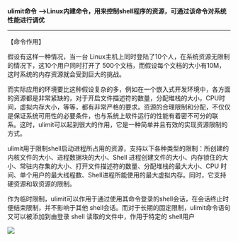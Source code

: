  **ulimit命令** **-->Linux内建命令，用来控制shell程序的资源，可通过该命令对系统性能进行调优**

 ****

 【命令作用】

 假设有这样一种情况，当一台 Linux主机上同时登陆了10个人，在系统资源无限制的情况下，这10个用户同时打开了 500个文档，而假设每个文档的大小有10M，这时系统的内存资源就会受到巨大的挑战。  
  
而实际应用的环境要比这种假设复杂的多，例如在一个嵌入式开发环境中，各方面的资源都是非常紧缺的，对于开启文件描述符的数量，分配堆栈的大小，CPU时间，虚拟内存大小，等等，都有非常严格的要求。资源的合理限制和分配，不仅仅是保证系统可用性的必要条件，也与系统上软件运行的性能有着密不可分的联 系。这时，ulimit可以起到很大的作用，它是一种简单并且有效的实现资源限制的方式。  
  
ulimit用于限制shell启动进程所占用的资源，支持以下各种类型的限制：所创建的内核文件的大小、进程数据块的大小、Shell 进程创建文件的大小、内存锁住的大小、常驻内存集的大小、打开文件描述符的数量、分配堆栈的最大大小、CPU 时间、单个用户的最大线程数、Shell进程所能使用的最大虚拟内存。同时，它支持硬资源和软资源的限制。  
  
作为临时限制，ulimit可以作用于通过使用其命令登录的shell会话，在会话终止时便结束限制，并不影响于其他 shell会话。而对于长期的固定限制，ulimit命令语句又可以被添加到由登录 shell 读取的文件中，作用于特定的 shell用户

 

![][0]

[0]: ./img/20170429123308663.png